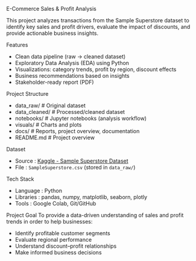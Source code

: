 E-Commerce Sales & Profit Analysis

This project analyzes transactions from the Sample Superstore dataset to identify key sales and profit drivers, evaluate the impact of discounts, and provide actionable business insights.  

Features
- Clean data pipeline (raw → cleaned dataset)
- Exploratory Data Analysis (EDA) using Python
- Visualizations: category trends, profit by region, discount effects
- Business recommendations based on insights
- Stakeholder-ready report (PDF)

Project Structure
- data_raw/ # Original dataset
- data_cleaned/ # Processed/cleaned dataset
- notebooks/ # Jupyter notebooks (analysis workflow)
- visuals/ # Charts and plots
- docs/ # Reports, project overview, documentation
- README.md # Project overview

Dataset
- Source : [Kaggle - Sample Superstore Dataset](https://www.kaggle.com/datasets/vivek468/superstore-dataset-final)  
- File : `SampleSuperstore.csv` (stored in `data_raw/`)

Tech Stack
- Language : Python  
- Libraries : pandas, numpy, matplotlib, seaborn, plotly  
- Tools : Google Colab, Git/GitHub  

Project Goal
To provide a data-driven understanding of sales and profit trends in order to help businesses:  
- Identify profitable customer segments  
- Evaluate regional performance  
- Understand discount–profit relationships  
- Make informed business decisions  


